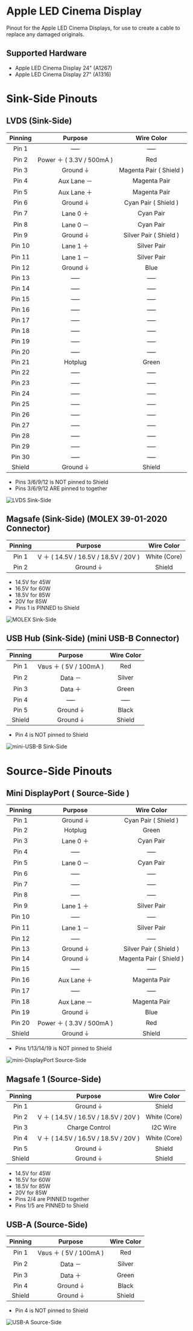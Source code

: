 # Apple LED Cinema Display
Pinout for the Apple LED Cinema Displays, for use to create a cable to replace any damaged originals.

## Supported Hardware
* Apple LED Cinema Display 24" (A1267)
* Apple LED Cinema Display 27" (A1316)

# Sink-Side Pinouts

## LVDS (Sink-Side)
Pinning | Purpose | Wire Color
:-: | :-: | :-:
Pin 1 | ̶ ̶ ̶ ̶ | ̶ ̶ ̶ ̶ 
Pin 2 | Power ＋ ( 3.3V / 500mA ) | Red
Pin 3 | Ground ⏚ | Magenta Pair ( Shield )
Pin 4 | Aux Lane － | Magenta Pair
Pin 5 | Aux Lane ＋ | Magenta Pair
Pin 6 | Ground ⏚ | Cyan Pair ( Shield )
Pin 7 | Lane 0 ＋ | Cyan Pair
Pin 8 | Lane 0 － | Cyan Pair
Pin 9 | Ground ⏚ | Silver Pair ( Shield )
Pin 10 | Lane 1 ＋ | Silver Pair
Pin 11 | Lane 1 － | Silver Pair
Pin 12 | Ground ⏚ | Blue
Pin 13 | ̶ ̶ ̶ ̶ | ̶ ̶ ̶ ̶ 
Pin 14 | ̶ ̶ ̶ ̶ | ̶ ̶ ̶ ̶ 
Pin 15 | ̶ ̶ ̶ ̶ | ̶ ̶ ̶ ̶ 
Pin 16 | ̶ ̶ ̶ ̶ | ̶ ̶ ̶ ̶ 
Pin 17 | ̶ ̶ ̶ ̶ | ̶ ̶ ̶ ̶ 
Pin 18 | ̶ ̶ ̶ ̶ | ̶ ̶ ̶ ̶ 
Pin 19 | ̶ ̶ ̶ ̶ | ̶ ̶ ̶ ̶ 
Pin 20 | ̶ ̶ ̶ ̶ | ̶ ̶ ̶ ̶ 
Pin 21 | Hotplug | Green
Pin 22 | ̶ ̶ ̶ ̶ | ̶ ̶ ̶ ̶ 
Pin 23 | ̶ ̶ ̶ ̶ | ̶ ̶ ̶ ̶ 
Pin 24 | ̶ ̶ ̶ ̶ | ̶ ̶ ̶ ̶ 
Pin 25 | ̶ ̶ ̶ ̶ | ̶ ̶ ̶ ̶ 
Pin 26 | ̶ ̶ ̶ ̶ | ̶ ̶ ̶ ̶ 
Pin 27 | ̶ ̶ ̶ ̶ | ̶ ̶ ̶ ̶ 
Pin 28 | ̶ ̶ ̶ ̶ | ̶ ̶ ̶ ̶ 
Pin 29 | ̶ ̶ ̶ ̶ | ̶ ̶ ̶ ̶ 
Pin 30 | ̶ ̶ ̶ ̶ | ̶ ̶ ̶ ̶ 
Shield | Ground ⏚ | Shield
  * Pins 3/6/9/12 is NOT pinned to Shield
  * Pins 3/6/9/12 ARE pinned to together

![LVDS Sink-Side](https://github.com/UltimateNova1203/ledcinemadisplay/blob/master/LVDS.png?raw=true)

## Magsafe (Sink-Side) (MOLEX 39-01-2020 Connector)
Pinning | Purpose | Wire Color
:-: | :-: | :-:
Pin 1 | V ＋ ( 14.5V / 16.5V / 18.5V / 20V ) | White (Core)
Pin 2 | Ground ⏚ | Shield
  * 14.5V for 45W
  * 16.5V for 60W
  * 18.5V for 85W
  * 20V for 85W
  * Pins 1 is PINNED to Shield

![MOLEX Sink-Side](https://github.com/UltimateNova1203/ledcinemadisplay/blob/master/MOLEX.png?raw=true)

## USB Hub (Sink-Side) (mini USB-B Connector)
Pinning | Purpose | Wire Color
:-: | :-: | :-:
Pin 1 | Vʙᴜs ＋ ( 5V / 100mA ) | Red
Pin 2 | Data － | Silver
Pin 3 | Data ＋ | Green
Pin 4 | ̶ ̶ ̶ ̶  | ̶ ̶ ̶ ̶ 
Pin 5 | Ground ⏚ | Black
Shield | Ground ⏚ | Shield
  * Pin 4 is NOT pinned to Shield

![mini-USB-B Sink-Side](https://github.com/UltimateNova1203/ledcinemadisplay/blob/master/mini-USB-B.png?raw=true)

# Source-Side Pinouts

## Mini DisplayPort ( Source-Side )
Pinning | Purpose | Wire Color
:-: | :-: | :-:
Pin 1 | Ground ⏚ | Cyan Pair ( Shield )
Pin 2 | Hotplug | Green
Pin 3 | Lane 0 ＋ | Cyan Pair
Pin 4 | ̶ ̶ ̶ ̶ | ̶ ̶ ̶ ̶ 
Pin 5 | Lane 0 － | Cyan Pair
Pin 6 | ̶ ̶ ̶ ̶ | ̶ ̶ ̶ ̶ 
Pin 7 | ̶ ̶ ̶ ̶ | ̶ ̶ ̶ ̶ 
Pin 8 | ̶ ̶ ̶ ̶ | ̶ ̶ ̶ ̶ 
Pin 9 | Lane 1 ＋ | Silver Pair
Pin 10 | ̶ ̶ ̶ ̶ | ̶ ̶ ̶ ̶ 
Pin 11 | Lane 1 － | Silver Pair
Pin 12 | ̶ ̶ ̶ ̶ | ̶ ̶ ̶ ̶ 
Pin 13 | Ground ⏚ | Silver Pair ( Shield )
Pin 14 | Ground ⏚ | Magenta Pair ( Shield )
Pin 15 | ̶ ̶ ̶ ̶ | ̶ ̶ ̶ ̶ 
Pin 16 | Aux Lane ＋ | Magenta Pair
Pin 17 | ̶ ̶ ̶ ̶ | ̶ ̶ ̶ ̶ 
Pin 18 | Aux Lane － | Magenta Pair
Pin 19 | Ground ⏚ | Blue
Pin 20 | Power ＋ ( 3.3V / 500mA ) | Red
Shield | Ground ⏚ | Shield
  * Pins 1/13/14/19 is NOT pinned to Shield
  
![mini-DisplayPort Source-Side](https://github.com/UltimateNova1203/ledcinemadisplay/blob/master/mini-DisplayPort.png?raw=true)

## Magsafe 1 (Source-Side)
Pinning | Purpose | Wire Color
:-: | :-: | :-:
Pin 1 | Ground ⏚ | Shield
Pin 2 | V ＋ ( 14.5V / 16.5V / 18.5V / 20V ) | White (Core)
Pin 3 | Charge Control | I2C Wire
Pin 4 | V ＋ ( 14.5V / 16.5V / 18.5V / 20V ) | White (Core)
Pin 5 | Ground ⏚ | Shield
Shield | Ground ⏚ | Shield

  * 14.5V for 45W
  * 16.5V for 60W
  * 18.5V for 85W
  * 20V for 85W
  * Pins 2/4 are PINNED together
  * Pins 1/5 are PINNED to Shield

## USB-A (Source-Side)
Pinning | Purpose | Wire Color
:-: | :-: | :-:
Pin 1 | Vʙᴜs ＋ ( 5V / 100mA ) | Red
Pin 2 | Data － | Silver
Pin 3 | Data ＋ | Green
Pin 4 | Ground ⏚ | Black
Shield | Ground ⏚ | Shield
  * Pin 4 is NOT pinned to Shield
  
![USB-A Source-Side](https://github.com/UltimateNova1203/ledcinemadisplay/blob/master/USB-A.png?raw=true)

